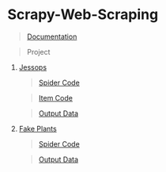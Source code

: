 # Scrapy-Web-Scraping

> [Documentation](https://github.com/abhishek96negi/Scrapy-Web-Scraping/blob/main/Scrapy.ipynb)

> Project

  1. [Jessops](https://github.com/abhishek96negi/Scrapy-Web-Scraping/tree/main/jessops)

      > [Spider Code](https://github.com/abhishek96negi/Scrapy-Web-Scraping/blob/main/jessops/jessops/spiders/jessops_spider.py)
  
      > [Item Code](https://github.com/abhishek96negi/Scrapy-Web-Scraping/blob/main/jessops/jessops/items.py)
  
      > [Output Data](https://github.com/abhishek96negi/Scrapy-Web-Scraping/blob/main/jessops/product_details.json)

  2. [Fake Plants](https://github.com/abhishek96negi/Scrapy-Web-Scraping/tree/main/fake_plants)

      > [Spider Code](https://github.com/abhishek96negi/Scrapy-Web-Scraping/blob/main/fake_plants/fake_plants/spiders/fake_plant.py)

      > [Output Data](https://github.com/abhishek96negi/Scrapy-Web-Scraping/blob/main/fake_plants/details.json)
